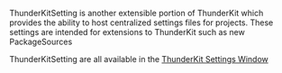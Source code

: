 ThunderKitSetting is another extensible portion of ThunderKit which provides the ability to host centralized settings files for projects.
These settings are intended for extensions to ThunderKit such as new PackageSources

ThunderKitSetting are all available in the [ThunderKit Settings Window](menulink://Tools/ThunderKit/Settings)